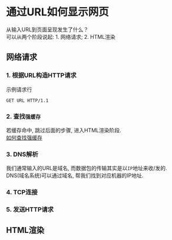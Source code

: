 # 通过URL如何显示网页
从输入URL到页面呈现发生了什么？  
可以从两个阶段说起: 1. 网络请求; 2. HTML渲染

## 网络请求
### 1. 根据URL构造HTTP请求
示例请求行  

    GET URL HTTP/1.1

### 2. 查找`强缓存`
若缓存命中, 跳过后面的步骤, 进入HTML渲染阶段.  
[如何查找强缓存](./请求缓存)

### 3. DNS解析
我们通常输入的URL是域名, 而数据包的传输其实是以`IP`地址来收/发的.   
DNS(域名系统)可以通过域名, 帮我们找到对应机器的IP地址.  

### 4. TCP连接


### 5. 发送HTTP请求


## HTML渲染